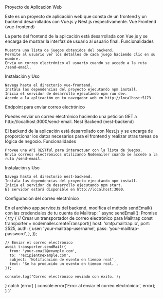 Proyecto de Aplicación Web

Este es un proyecto de aplicación web que consta de un frontend y un backend desarrollados con Vue.js y Nest.js respectivamente.
Vue Frontend (vue-frontend)

La parte del frontend de la aplicación está desarrollada con Vue.js y se encarga de mostrar la interfaz de usuario al usuario final.
Funcionalidades

    Muestra una lista de juegos obtenidos del backend.
    Permite al usuario ver los detalles de cada juego haciendo clic en su nombre.
    Envía un correo electrónico al usuario cuando se accede a la ruta /send-email.

Instalación y Uso

    Navega hasta el directorio vue-frontend.
    Instala las dependencias del proyecto ejecutando npm install.
    Inicia el servidor de desarrollo ejecutando npm run dev.
    Accede a la aplicación en tu navegador web en http://localhost:5173.

Endpoint para enviar correo electrónico

Puedes enviar un correo electrónico haciendo una petición GET a http://localhost:3000/send-email.
Nest Backend (nest-backend)

El backend de la aplicación está desarrollado con Nest.js y se encarga de proporcionar los datos necesarios para el frontend y realizar otras tareas de lógica de negocio.
Funcionalidades

    Provee una API RESTful para interactuar con la lista de juegos.
    Envía correos electrónicos utilizando Nodemailer cuando se accede a la ruta /send-email.

Instalación y Uso

    Navega hasta el directorio nest-backend.
    Instala las dependencias del proyecto ejecutando npm install.
    Inicia el servidor de desarrollo ejecutando npm start.
    El servidor estará disponible en http://localhost:3000.

Configuración del correo electrónico

En el archivo app.service.ts del backend, modifica el método sendEmail() con las credenciales de tu cuenta de Mailtrap:
`
async sendEmail(): Promise<void> {
  try {
    // Crear un transportador de correo electrónico para Mailtrap
    const transporter = nodemailer.createTransport({
      host: 'smtp.mailtrap.io',
      port: 2525,
      auth: {
        user: 'your-mailtrap-username',
        pass: 'your-mailtrap-password',
      },
    });

    // Enviar el correo electrónico
    await transporter.sendMail({
      from: 'your-email@example.com',
      to: 'recipient@example.com',
      subject: 'Notificación de evento en tiempo real',
      text: 'Se ha producido un evento en tiempo real.',
    });

    console.log('Correo electrónico enviado con éxito.');
  } catch (error) {
    console.error('Error al enviar el correo electrónico:', error);
  }
}`
